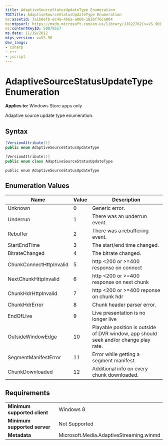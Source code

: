 ```yaml
---
title: AdaptiveSourceStatusUpdateType Enumeration
TOCTitle: AdaptiveSourceStatusUpdateType Enumeration
ms:assetid: 7a1b0efb-ec4a-4b6a-a060-182bf76ca004
ms:mtpsurl: https://msdn.microsoft.com/en-us/library/JJ822762(v=VS.90)
ms:contentKeyID: 50079517
ms.date: 11/19/2012
mtps_version: v=VS.90
dev_langs:
- csharp
- c++
- jscript
---
```


# AdaptiveSourceStatusUpdateType Enumeration

**Applies to:** Windows Store apps only

Adaptive source update type enumeration.

## Syntax

``` csharp
[VersionAttribute()]
public enum AdaptiveSourceStatusUpdateType
```

``` c++
[VersionAttribute()]
public enum class AdaptiveSourceStatusUpdateType
```

``` jscript
public enum AdaptiveSourceStatusUpdateType
```

## Enumeration Values

|Name|Value|Description|
|--- |--- |--- |
|Unknown|0|Generic error.|
|Underrun|1|There was an underrun event.|
|Rebuffer|2|There was a rebuffering event.|
|StartEndTime|3|The start/end time changed.|
|BitrateChanged|4|The bitrate changed.|
|ChunkConnectHttpInvalid|5|http <200 or >=400 response on connect|
|NextChunkHttpInvalid|6|http <200 or >=400 response on next chunk|
|ChunkHdrHttpInvalid|7|http <200 or >=400 reponse on chunk hdr|
|ChunkHdrError|8|Chunk header parser error.|
|EndOfLive|9|Live presentation is no longer live|
|OutsideWindowEdge|10|Playable position is outside of DVR window, app should seek and/or change play rate.|
|SegmentManifestError|11|Error while getting a segment manifest.|
|ChunkDownloaded|12|Additional info on every chunk downloaded.|


## Requirements

|||
|--- |--- |
|**Minimum supported client**|Windows 8|
|**Minimum supported server**|Not Supported|
|**Metadata**|Microsoft.Media.AdaptiveStreaming.winmd|

